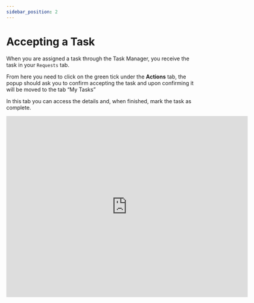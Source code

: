 ```yaml
---
sidebar_position: 2
---
```


# Accepting a Task

When you are assigned a task through the Task Manager, you receive the task in your `Requests` tab.

From here you need to click on the green tick under the **Actions** tab, the popup should ask you to confirm accepting the task and upon confirming it will be moved to the tab “My Tasks”

In this tab you can access the details and, when finished, mark the task as complete.

<iframe width="640" height="480" src="https://www.youtube.com/embed/-EjgxuYAj2A" title="Requests" frameborder="0" allow="accelerometer; clipboard-write; encrypted-media; gyroscope; picture-in-picture" allowfullscreen></iframe>
